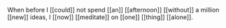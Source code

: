 When before I [[could]] not spend [[an]] [[afternoon]] [[without]] a million [[new]] ideas, I [[now]] [[meditate]] on [[one]] [[thing]] [[alone]].